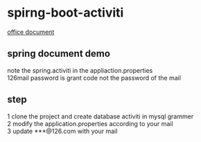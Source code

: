 # spirng-boot-activiti
 [office document](https://spring.io/blog/2015/03/08/getting-started-with-activiti-and-spring-boot)   

## spring document demo  
note the spring.activiti in the appliaction.properties  
126mail password is grant code not the password of the mail  

## step    
1 clone the project and create database activiti in mysql grammer    
2 modify the application.properties according to your mail  
3 update ***@126.com with your mail

